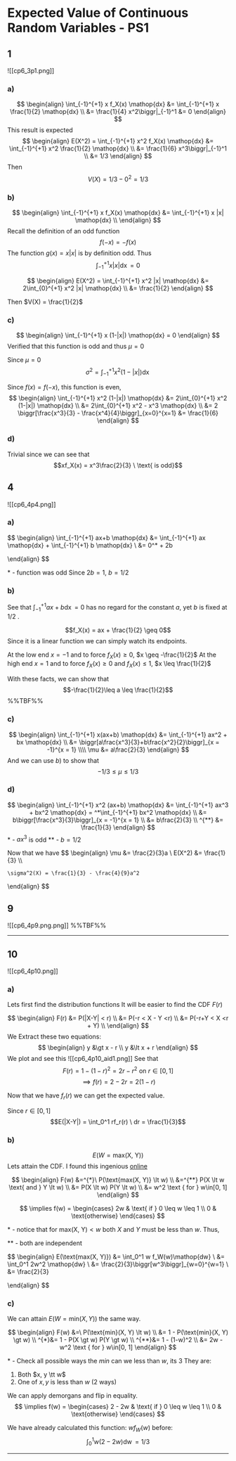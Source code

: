 # Expected Value of Continuous Random Variables - PS1
## 1
![[cp6_3p1.png]]
### a)
$$
\begin{align}
	\int_{-1}^{+1} x f_X(x) \mathop{dx} &= \int_{-1}^{+1} x \frac{1}{2} \mathop{dx} \\
	&= \frac{1}{4} x^2\biggr|_{-1}^1
	&= 0
\end{align}
$$
This result is expected
$$
\begin{align}
	E(X^2) = \int_{-1}^{+1} x^2 f_X(x) \mathop{dx} &= \int_{-1}^{+1} x^2 \frac{1}{2} \mathop{dx} \\
	&= \frac{1}{6} x^3\biggr|_{-1}^1 \\
	&= 1/3
\end{align}
$$
Then
$$V(X) = 1/3 - 0^2 = 1/3$$



### b)
$$
\begin{align}
	\int_{-1}^{+1} x f_X(x) \mathop{dx} &= \int_{-1}^{+1} x |x| \mathop{dx} \\
\end{align}
$$
Recall the definition of an odd function 
$$f(-x) = -f(x)$$
The function $g(x) = x|x|$ is by definition odd.
Thus
$$\int_{-1}^{+1} x |x| \mathop{dx} = 0$$


$$
\begin{align}
	E(X^2) = \int_{-1}^{+1} x^2 |x| \mathop{dx} &= 2\int_{0}^{+1} x^2 |x| \mathop{dx} \\
	&= \frac{1}{2}
\end{align}
$$

Then $V(X) = \frac{1}{2}$

### c)
$$
\begin{align}
	\int_{-1}^{+1} x (1-|x|) \mathop{dx} = 0
\end{align}
$$
Verified that this function is odd and thus $\mu = 0$

Since $\mu = 0$
$$\sigma^2 = \int_{-1}^{+1} x^2 (1-|x|) \mathop{dx}$$

Since $f(x) = f(-x)$, this function is even, 
$$
\begin{align}
	\int_{-1}^{+1} x^2 (1-|x|) \mathop{dx} &= 2\int_{0}^{+1} x^2 (1-|x|) \mathop{dx} \\
	&= 2\int_{0}^{+1} x^2 - x^3 \mathop{dx} \\
	&= 2 \biggr[\frac{x^3}{3} - \frac{x^4}{4}\biggr]_{x=0}^{x=1}
	&= \frac{1}{6}
\end{align}
$$

### d)
Trivial since we can see that 
$$xf_X(x) = x^3\frac{2}{3} \ \text{ is odd}$$


## 4
![[cp6_4p4.png]]

### a)
$$
\begin{align}
	\int_{-1}^{+1} ax+b \mathop{dx} &= \int_{-1}^{+1} ax \mathop{dx} + \int_{-1}^{+1} b \mathop{dx} \\
	&= 0^* + 2b
	
\end{align}
$$

\* - function was odd
Since $2b = 1$, $b = 1/2$

### b)
See that $\int_{-1}^{+1} ax+b \mathop{dx} = 0$ has no regard for the constant $a$, yet $b$ is fixed at $1/2$ . 

$$f_X(x) = ax + \frac{1}{2} \geq 0$$
Since it is a linear function we can simply watch its endpoints. 

At the low end $x = -1$ and  to force $f_X(x)\geq 0$, $x \geq -\frac{1}{2}$
At the high end $x = 1$ and  to force $f_X(x)\geq 0$ and $f_X(x) \leq 1$, $x \leq \frac{1}{2}$

With these facts, we can show that
$$-\frac{1}{2}\leq a \leq \frac{1}{2}$$
%%TBF%%

### c)
$$
\begin{align}
	\int_{-1}^{+1} x(ax+b) \mathop{dx} &= \int_{-1}^{+1} ax^2 + bx \mathop{dx} \\
	&= \biggr[a\frac{x^3}{3}+b\frac{x^2}{2}\biggr]_{x = -1}^{x = 1}
	\\\\
	\mu &= a\frac{2}{3}
\end{align}
$$
And we can use $b)$ to show that
$$-1/3 \leq\mu\leq 1/3$$

### d)
$$
\begin{align}
	\int_{-1}^{+1} x^2 (ax+b) \mathop{dx} &= \int_{-1}^{+1} ax^3 + bx^2 \mathop{dx} = ^*\int_{-1}^{+1} bx^2 \mathop{dx} \\
	&= b\biggr[\frac{x^3}{3}\biggr]_{x = -1}^{x = 1} \\
	&= b\frac{2}{3} \\
	^{**} &= \frac{1}{3}
\end{align}
$$
\* - $ax^3$ is odd 
\*\* - $b = 1/2$

Now that we have 
$$
\begin{align}
	   \mu &= \frac{2}{3}a \\
	E(X^2) &= \frac{1}{3} \\\\
	
	\sigma^2(X) = \frac{1}{3} - \frac{4}{9}a^2 
\end{align}
$$

## 9
![[cp6_4p9.png.png]]
%%TBF%%

---
## 10
![[cp6_4p10.png]]


### a)
Lets first find the distribution functions
It will be easier to find the CDF $F(r)$

$$
\begin{align}
	F(r) &= P(|X-Y| < r) \\
		 &= P(-r < X - Y <r) \\
		 &= P(-r+Y < X <r + Y) \\
\end{align}
$$
We Extract these two equations:
$$
\begin{align}
	y &\gt x - r \\
	y &\lt x + r
\end{align}
$$
We plot and see this
![[cp6_4p10_aid1.png]]
See that 
$$F(r) = 1 - (1 - r)^2 = 2r - r^2 \text{ on } r\in[0, 1]$$
$$\implies f(r) = 2 - 2r = 2(1-r)$$

Now that we have $f_r(r)$ we can get the expected value.

Since $r \in [0, 1]$
$$E(|X-Y|) = \int_0^1 rf_r(r) \ dr = \frac{1}{3}$$

### b)
$$E(W = \text{max(X, Y)})$$
Lets attain the CDF. 
I found this ingenious [online](https://math.stackexchange.com/questions/1114516/probability-density-function-of-maxx-y)

$$
\begin{align}
	F(w) &=^{*}\ P(\text{max(X, Y)} \lt w) \\
		 &=^{**} P(X \lt w \text{ and } Y \lt w) \\
		 &= P(X \lt w) P(Y \lt w) \\
		 &= w^2 \text { for } w\in[0, 1]
\end{align}
$$

$$
\implies f(w) =
\begin{cases} 
	2w & \text{ if } 0 \leq w \leq 1 \\
	0  & \text{otherwise}
\end{cases}
$$

\* - notice that for $\text{max(X, Y)} \lt w$ both $X$ and $Y$ must be less than $w$. Thus, 

\*\* - both are independent

$$
\begin{align}
E(\text{max(X, Y)}) &= \int_0^1 w f_W(w)\mathop{dw} \\
				    &= \int_0^1 2w^2 \mathop{dw} \\
					&= \frac{2}{3}\biggr[w^3\biggr]_{w=0}^{w=1} \\
					&= \frac{2}{3}
					
\end{align}
$$

### c)
We can attain $E(W = \text{min}(X, Y))$ the same way.

$$
\begin{align}
	F(w) &=\ P(\text{min}(X, Y) \lt w) \\
		 &= 1 - P(\text{min}(X, Y) \gt w) \\
     ^{*}&= 1 - P(X \gt w) P(Y \gt w) \\
	^{**}&= 1 - (1-w)^2 \\
		 &= 2w - w^2 \text { for } w\in[0, 1]
\end{align}
$$

\* - Check all possible ways the *min* can we less than $w$, its $3$
They are:
1. Both $x, y \tt w$
2. One of $x, y$ is less than $w$ (2 ways)

We can apply demorgans and flip in equality. 
$$
\implies f(w) =
\begin{cases} 
	2 - 2w & \text{ if } 0 \leq w \leq 1 \\
	0        & \text{otherwise}
\end{cases}
$$

We have already calculated this function: $wf_W(w)$ before:
$$\int_0^1 w(2-2w) \mathop{dw} = 1/3$$

---
<!--
[TEMP]
$$
\begin{align}
	\int_{-1}^{+1} x f_X(x) \mathop{dx}
\end{align}
$$
-->